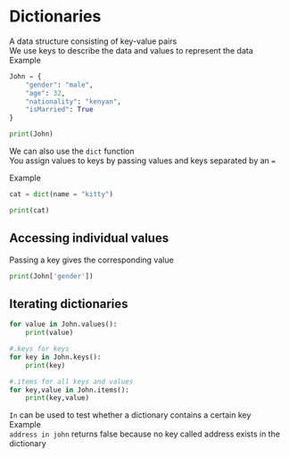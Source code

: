 # Dictionaries

A data structure consisting of key-value pairs  
We use keys to describe the data and values to represent the data  
Example  

```py
John = {
    "gender": "male",
    "age": 32,
    "nationality": "kenyan",
    "isMarried": True
}

print(John)
```

We can also use the `dict` function  
You assign values to keys by passing values and keys separated by an `=`  

Example  

```py
cat = dict(name = "kitty")

print(cat)
```

## Accessing individual values

Passing a key gives the corresponding value  

```py
print(John['gender'])
```

## Iterating dictionaries

```py
for value in John.values():
    print(value)

#.keys for keys
for key in John.keys():
    print(key)

#.items for all keys and values
for key,value in John.items():
    print(key,value)
```

`In` can be used to test whether a dictionary contains a certain key  
Example  
`address in john` returns false because no key called address exists in the dictionary  
